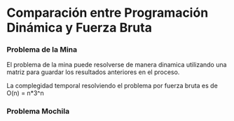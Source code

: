 # Comparación entre Programación Dinámica y Fuerza Bruta

### Problema de la Mina

El problema de la mina puede resolverse de manera dinamica utilizando una matriz para guardar los resultados anteriores en el proceso.

La complegidad temporal resolviendo el problema por fuerza bruta es de O(n) = n*3^n

### Problema Mochila
